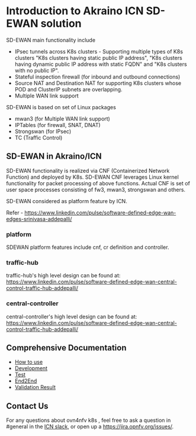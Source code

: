 # Introduction to Akraino ICN SD-EWAN solution

SD-EWAN main functionality include

* IPsec tunnels across K8s clusters - Supporting multiple types of K8s clusters
"K8s clusters having static public IP address", "K8s clusters having dynamic public
IP address with static FQDN" and "K8s clusters with no public IP".
* Stateful inspection firewall (for inbound and outbound connections)
* Source NAT and Destination NAT for supporting K8s clusters whose POD and
ClusterIP subnets are overlapping.
* Multiple WAN link support

SD-EWAN is based on set of Linux packages

* mwan3 (for Multiple WAN link support)
* IPTables (for firewall, SNAT, DNAT)
* Strongswan (for IPsec)
* TC (Traffic Control)

## SD-EWAN in Akraino/ICN

SD-EWAN functionality is realized via CNF (Containerized Network Function)
and deployed by K8s. SD-EWAN CNF leverages Linux kernel functionality for packet
processing of above functions. Actual CNF is set of user space processes
consisting of fw3, mwan3, strongswan and others.

SD-EWAN considered as platform feature by ICN.

Refer - https://www.linkedin.com/pulse/software-defined-edge-wan-edges-srinivasa-addepalli/

### platform
SDEWAN platform features include cnf, cr definition and controller.

### traffic-hub
traffic-hub's high level design can be found at: https://www.linkedin.com/pulse/software-defined-edge-wan-central-control-traffic-hub-addepalli/

### central-controller
central-controller's high level design can be found at: https://www.linkedin.com/pulse/software-defined-edge-wan-central-control-traffic-hub-addepalli/

## Comprehensive Documentation
- [How to use](platform/crd-ctrlr#deployment-guide)
- [Development](platform/crd-ctrlr#developer-guide)
- [Test](platform/test#sdewan-solution-e2e-test)
- [End2End](https://wiki.akraino.org/display/AK/ICN+R3+Test+Document#ICNR3TestDocument-SDEWAN)
- [Validation Result](https://wiki.akraino.org/display/AK/ICN+R3+Test+Document#ICNR3TestDocument-BluValTesting)

## Contact Us

For any questions about ovn4nfv k8s , feel free to ask a question in
#general in the [ICN slack](https://akraino-icn-admin.herokuapp.com/), or open up a https://jira.opnfv.org/issues/.
